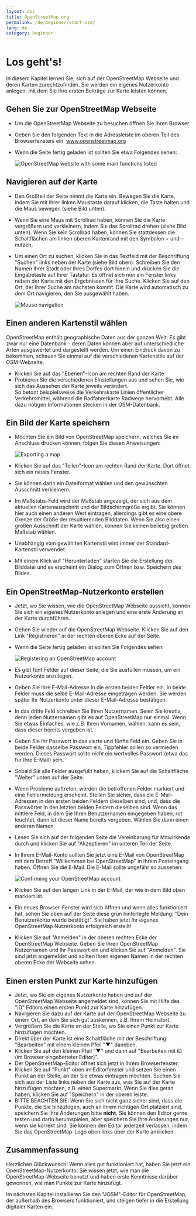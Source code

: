 ```yaml
---
layout: doc
title: OpenStreetMap.org
permalink: /de/beginner/start-osm/
lang: de
category: beginner
---
```


Los geht's!
===========

In diesem Kapitel lernen Sie, sich auf der OpenStreetMap Webseite 
und deren Karten zurechtzufinden. Sie werden ein
eigenes Nutzerkonto anlegen, mit dem Sie Ihre ersten Beiträge 
zur Karte leisten können.

Gehen Sie zur OpenStreetMap Webseite
------------------------------------

-   Um die OpenStreetMap Webseite zu besuchen öffnen Sie Ihren Browser.
-   Geben Sie den folgenden Text in die Adressleiste im oberen Teil des 
    Browserfensters ein: www.openstreetmap.org
-   Wenn die Seite fertig geladen ist sollten Sie etwa Folgendes sehen:

    ![OpenStreetMap website with some main functions listed][]

Navigieren auf der Karte
------------------------

-   Den Großteil der Seite nimmt die Karte ein. Bewegen Sie die Karte, indem 
    Sie mit Ihrer linken Maustaste darauf klicken, die Taste halten und
    die Maus bewegen (siehe Bild unten).
-   Wenn Sie eine Maus mit Scrollrad haben, können Sie die Karte
    vergrößern und verkleinern, indem Sie das Scrollrad drehen (siehe 
    Bild unten). Wenn Sie kein Scrollrad haben, können Sie stattdessen die 
    Schaltflächen am linken oberen Kartenrand mit den Symbolen + und – 
    nutzen.
-   Um einen Ort zu suchen, klicken Sie in das Textfeld mit der Beschriftung
    "Suchen" links neben der Karte (siehe Bild oben). Schreiben Sie den
    Namen Ihrer Stadt oder Ihres Dorfes dort hinein und drücken Sie die 
    Eingabetaste auf Ihrer Tastatur. Es öffnet sich nun ein Fenster 
    links neben der Karte mit den Ergebnissen für Ihre Suche. Klicken Sie auf den
    Ort, der Ihrer Suche am nächsten kommt. Die Karte wird automatisch
    zu dem Ort navigieren, den Sie ausgewählt haben.

    ![Mouse navigation][]
    
Einen anderen Kartenstil wählen
-------------------------------

OpenStreetMap enthält geographische Daten aus der ganzen Welt. Es gibt zwar nur eine Datenbank - deren Daten können aber auf unterschiedliche Arten ausgewertet und dargestellt werden. Um einen Eindruck davon zu bekommen, schauen Sie einmal auf die verschiedenen Kartenstile auf der OSM-Webseite.

- Klicken Sie auf das "Ebenen"-Icon am rechten Rand der Karte
- Probieren Sie die verschiedenen Einstellungen aus und sehen Sie, wie sich das Aussehen der Karte jeweils verändert.  
  So betont beispielsweise die Verkehrskarte Linien öffentlicher Verkehrsmittel, während die Radfahrerkarte Radwege 
  hervorhebt. Alle dazu nötigen Informationen stecken in der OSM-Datenbank.

Ein Bild der Karte speichern
----------------------------

-   Möchten Sie ein Bild von OpenStreetMap speichern, welches Sie im
    Anschluss drucken können, folgen Sie diesen Anweisungen:

    ![Exporting a map][]

-   Klicken Sie auf das "Teilen"-Icon am rechten Rand der Karte. Dort 
    öffnet sich ein neues Fenster.
-   Sie können darin ein Dateiformat wählen und den gewünschten Ausschnitt verkleinern.
-   Im Maßstabs-Feld wird der Maßstab angezeigt, der sich aus dem aktuellen Kartenausschnitt und der Bildschirmgröße 
    ergibt. Sie können hier auch einen anderen Wert eintragen, allerdings gibt es eine obere Grenze der Größe der 
    resultierenden Bilddaten. Wenn Sie also einen großen Ausschnitt der Karte wählen, können Sie keinen 
    beliebig großen Maßstab wählen.
-   Unabhängig vom gewählten Kartenstil wird immer der Standard-Kartenstil verwendet.
-   Mit einem Klick auf "Herunterladen" starten Sie die Erstellung der Bilddatei und es erscheint ein Dialog zum 
    Öffnen bzw. Speichern des Bildes.

Ein OpenStreetMap-Nutzerkonto erstellen
---------------------------------------

-   Jetzt, wo Sie wissen, wie die OpenStreetMap Webseite aussieht, können
    Sie sich ein eigenes Nutzerkonto anlegen und eine erste Änderung 
    an der Karte durchführen.
-   Gehen Sie wieder auf die OpenStreetMap Webseite. Klicken Sie auf den Link
    "Registrieren" in der rechten oberen Ecke auf der Seite.
-   Wenn die Seite fertig geladen ist sollten Sie Folgendes sehen:

    ![Registering an OpenStreetMap account][]

-   Es gibt fünf Felder auf dieser Seite, die Sie ausfüllen müssen, um 
    ein Nutzerkonto anzulegen.
-   Geben Sie Ihre E-Mail-Adresse in die ersten beiden Felder ein. In beide 
    Felder muss die selbe E-Mail-Adresse eingetragen werden. Sie werden 
    später Ihr Nutzerkonto unter dieser E-Mail-Adresse bestätigen.
-   In das dritte Feld schreiben Sie Ihren Nutzernamen. Seien Sie kreativ, 
    denn jeden Nutzernamen gibt es auf OpenStreetMap nur einmal. Wenn 
    Sie etwas Einfaches, wie z.B. Ihren Vornamen, wählen, kann es sein, 
    dass dieser bereits vergeben ist. 
-   Geben Sie Ihr Passwort in das vierte und fünfte Feld ein. Geben Sie in beide
    Felder dasselbe Passwort ein, Tippfehler sollen so vermieden werden.
    Dieses Passwort sollte *nicht* ein wertvolles Passwort (etwa das für Ihre E-Mail) sein.
-   Sobald Sie alle Felder ausgefüllt haben, klickem Sie auf die Schaltfläche
    "Weiter" unten auf der Seite.
-   Wenn Probleme auftreten, werden die betroffenen Felder markiert und
    eine Fehlermeldung erscheint. Stellen Sie sicher, dass die E-Mail-
    Adressen in den ersten beiden Feldern dieselben sind, und, dass die
    Passwörter in den letzten beiden Feldern dieselben sind. Wenn das 
    mittlere Feld, in dem Sie Ihren Benutzernamen eingegeben haben, rot 
    leuchtet, dann ist dieser Name bereits vergeben. Wählen Sie dann einen 
    anderen Namen.
-   Lesen Sie sich auf der folgenden Seite die Vereinbarung für Mitwirkende 
    durch und klicken Sie auf "Akzeptieren" im unteren Teil der Seite.
-   In Ihrem E-Mail-Konto sollten Sie jetzt eine
    E-Mail von OpenStreetMap mit dem Betreff "Willkommen bei OpenStreetMap"
    in Ihrem Posteingang haben. Öffnen Sie die E-Mail. Die E-Mail 
    sollte ungefähr so aussehen:

    ![Confirming your OpenStreetMap account][]

-   Klicken Sie auf den langen Link in der E-Mail, der wie in dem Bild oben 
    markiert ist.
-   Ein neues Browser-Fenster wird sich öffnen und wenn alles funktioniert hat, 
    sehen Sie oben auf der Seite diese grün hinterlegte Meldung: 
    "Dein Benutzerkonto wurde bestätigt". Sie haben jetzt Ihr 
    eigenes OpenStreetMap Nutzerkonto erfolgreich erstellt!
-   Klicken Sie auf "Anmelden" in der oberen rechten Ecke der OpenStreetMap
    Webseite. Geben Sie Ihren OpenStreetMap Nutzernamen und Ihr Passwort 
    ein und klicken Sie auf "Anmelden". Sie sind jetzt angemeldet und sollten
    Ihren eigenen Namen in der rechten oberen Ecke der Webseite sehen.

Einen ersten Punkt zur Karte hinzufügen
---------------------------------------

-   Jetzt, wo Sie ein eigenes Nutzerkonto haben und auf der 
    OpenStreetMap Webseite angemeldet sind, können Sie mit Hilfe des 
    "iD" Editors einen ersten Punkt zur Karte hinzufügen.
-   Navigieren Sie dazu auf der Karte auf der OpenStreetMap Webseite zu 
    einem Ort, an dem Sie sich gut auskennen, z.B. Ihrem Heimatort.
-   Vergrößern Sie die Karte an der Stelle, wo Sie einen 
    Punkt zur Karte hinzufügen möchten.
-   Direkt über der Karte ist eine Schaltfläche mit der Beschriftung
    "Bearbeiten" mit einem kleinen Pfeil "▼" daneben.
-   Klicken Sie auf den kleinen Pfeil "▼" und dann auf "Bearbeiten mit 
    iD (im Browser eingebetteter Editor)".
-   Der OpenStreetMap-Editor öffnet sich jetzt in Ihrem Browserfenster.
-   Klicken Sie auf "Punkt" oben im Editorfenster und setzen Sie einen Punkt an der Stelle, an der Sie etwas
    eintragen möchten. Suchen Sie sich aus der Liste links neben der Karte aus, was Sie auf der
    Karte hinzufügen möchten, z.B. einen Supermarkt. Wenn
    Sie dies getan haben, klicken Sie auf "Speichern" in
    der oberen leiste.
-   BITTE BEACHTEN SIE: Wenn Sie sich nicht ganz sicher sind, dass die Punkte,
    die Sie hinzufügen, auch an ihrem richtigen Ort platziert sind, 
    speichern Sie Ihre Änderungen bitte __nicht__. Sie können den 
    Editor gerne testen und darin herumspielen, aber speichern Sie Ihre 
    Änderungen nur, wenn sie korrekt
    sind. Sie können den Editor jederzeit verlassen, indem Sie das 
    OpenStreetMap-Logo oben links über der Karte anklicken.

Zusammenfassung
---------------

Herzlichen Glückwunsch! Wenn alles gut funktioniert hat, haben Sie jetzt
ein OpenStreetMap-Nutzerkonto.
Sie wissen jetzt, wie man die OpenStreetMap-Webseite benutzt und haben
erste Kenntnisse darüber gewonnen, wie man Punkte zur Karte hinzufügt.

Im nächsten Kapitel installieren Sie den "JOSM"-Editor für OpenStreetMap,
der außerhalb des Browsers funktioniert, und steigen tiefer in die Erstellung digitaler Karten ein.

[OpenStreetMap website with some main functions listed]: {{site.baseurl}}/images/start_osm_website_de.png
[Mouse navigation]: {{site.baseurl}}/images/start_mouse_de.png
[Exporting a map]: {{site.baseurl}}/images/start_export_de.png
[Registering an OpenStreetMap account]: {{site.baseurl}}/images/start_register_de.png
[Confirming your OpenStreetMap account]: {{site.baseurl}}/images/start_confirm_de.png
